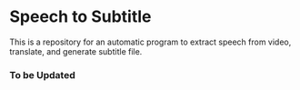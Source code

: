 # Speech to Subtitle
This is a repository for an automatic program to extract speech from video, translate, and generate subtitle file.


### To be Updated

